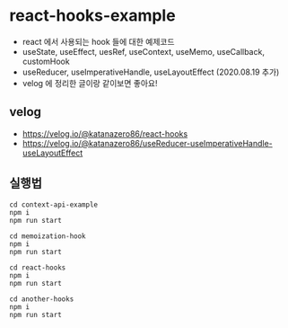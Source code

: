 # react-hooks-example
- react 에서 사용되는 hook 들에 대한 예제코드
- useState, useEffect, uesRef, useContext, useMemo, useCallback, customHook
- useReducer, useImperativeHandle, useLayoutEffect (2020.08.19 추가)
- velog 에 정리한 글이랑 같이보면 좋아요!

## velog
- https://velog.io/@katanazero86/react-hooks
- https://velog.io/@katanazero86/useReducer-useImperativeHandle-useLayoutEffect

## 실행법
```
cd context-api-example
npm i
npm run start

cd memoization-hook
npm i
npm run start

cd react-hooks
npm i
npm run start

cd another-hooks
npm i
npm run start

```
